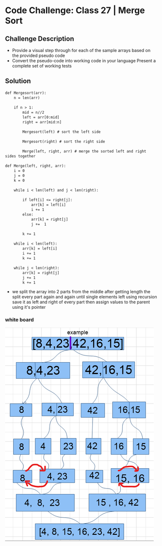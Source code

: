 # Code Challenge: Class 27 | Merge Sort

## Challenge Description
- Provide a visual step through for each of the sample arrays based on the provided pseudo code
- Convert the pseudo-code into working code in your language
Present a complete set of working tests

## Solution

```
def Mergesort(arr):
    n = len(arr)

    if n > 1:
        mid = n//2
        left = arr[0:mid]
        right = arr[mid:n]
        
        Mergesort(left) # sort the left side
        
        Mergesort(right) # sort the right side
        
        Merge(left, right, arr) # merge the sorted left and right sides together

def Merge(left, right, arr):
    i = 0
    j = 0
    k = 0

    while i < len(left) and j < len(right):
        
        if left[i] <= right[j]:
            arr[k] = left[i]
            i += 1
        else:
            arr[k] = right[j]
            j +=  1
            
        k += 1

    while i < len(left):
        arr[k] = left[i]
        i += 1
        k += 1
    
    while j < len(right):
        arr[k] = right[j]
        j += 1
        k += 1
```
- we split the array into 2 parts from the middle after getting length the split every part again and again until single elements left using recursion save it as left and right of every part then assign values to the parent using it's pointer

### white board
![](../../../assets/merge_sort.png)
